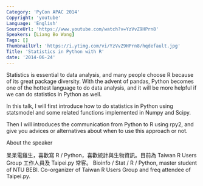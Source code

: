 ```yaml
---
Category: 'PyCon APAC 2014'
Copyright: 'youtube'
Language: 'English'
SourceUrl: 'https://www.youtube.com/watch?v=YzVvZ9HPrn8'
Speakers: [Liang Bo Wang]
Tags: []
ThumbnailUrl: 'https://i.ytimg.com/vi/YzVvZ9HPrn8/hqdefault.jpg'
Title: 'Statistics in Python with R'
date: '2014-06-24'
---
```

Statistics is essential to data analysis, and many people choose R because of its great package diversity. With the advent of pandas, Python becomes one of the hottest language to do data analysis, and it will be more helpful if we can do statistics in Python as well. 

In this talk, I will first introduce how to do statistics in Python using statsmodel and some related functions implemented in Numpy and Scipy. 

Then I will introduces the communication from Python to R using rpy2, and give you advices or alternatives about when to use this approach or not.


About the speaker

呆呆電雞生，喜歡寫 R / Python，喜歡統計與生物資訊。目前為 Taiwan R Users Group 工作人員及 Taipei.py 常客。
Bioinfo / Stat / R / Python, master student of NTU BEBI. Co-organizer of Taiwan R Users Group and freq attendee of Taipei.py.
